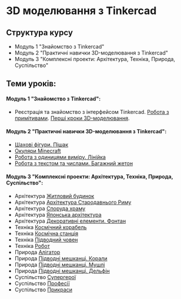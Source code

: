 # 3D моделювання з Tinkercad

## Структура курсу
- Модуль 1 "Знайомство з Tinkercad"
- Модуль 2 "Практичні навички 3D-моделювання з Tinkercad"
- Модуль 3 "Комплексні проекти: Архітектура, Техніка, Природа, Суспільство"

## Теми уроків:
#### Модуль 1 "Знайомство з Tinkercad":
- Реєстрація та знайомство з інтерфейсом Tinkercad. [Робота з примітивами](https://www.tinkercad.com/learn/overview/OXPM7A5IRXTLYOA;collectionId=OY5L5E8IRXTI47Z). [Перші кроки 3D-моделювання](https://www.tinkercad.com/learn/overview/O8XV0X1IRXTXGIH;collectionId=OY5L5E8IRXTI47Z).

#### Модуль 2 "Практичні навички 3D-моделювання з Tinkercad":
- [Шахові фігури. Пішак](https://www.tinkercad.com/learn/overview/O698ZZXIXGFTSXU;collectionId=O2C1PXBIQ2KHCOD)
- [Окуляри Minecraft](https://www.tinkercad.com/learn/overview/O03N1PKJ0SEN4DG;collectionId=O2C1PXBIQ2KHCOD)
- [Робота з одиницями виміру. Лінійка](https://www.tinkercad.com/learn/overview/OFN4E3XIYB2H2PN;collectionId=O2C1PXBIQ2KHCOD)
- [Робота з текстом та числами. Багажний жетон](https://www.tinkercad.com/learn/overview/O0XHVHMIXGFO1D6;collectionId=O2C1PXBIQ2KHCOD)

#### Модуль 3 "Комплексні проекти: Архітектура, Техніка, Природа, Суспільство":
- Архітектура [Житловий будинок](https://www.tinkercad.com/learn/overview/OG2TEUVIQFHI7DT;collectionId=OY5L5E8IRXTI47Z)
- Архітектура [Архітектура Стародавнього Риму](https://www.tinkercad.com/learn/overview/OEUS4QTJ6WGON0Y;collectionId=OY5L5E8IRXTI47Z)
- Архітектура [Споруда храму](https://www.tinkercad.com/learn/overview/OHMTQ36J6WGNHL1;collectionId=OY5L5E8IRXTI47Z)
- Архітектура [Японська архітектура](https://www.tinkercad.com/learn/overview/O662FBWJ70QKRP4;collectionId=OY5L5E8IRXTI47Z)
- Архітектура [Декоративні елементи. Фонтан](https://www.tinkercad.com/learn/overview/OZB6S9MJ6WGJ8J6;collectionId=OY5L5E8IRXTI47Z)
- Техніка [Космічний корабель](https://www.tinkercad.com/learn/overview/OJEIEJ7IRXTM0KM;collectionId=OY5L5E8IRXTI47Z)
- Техніка [Космічна станція](https://www.tinkercad.com/learn/overview/OJ7NTHAIRXTO6B2;collectionId=OY5L5E8IRXTI47Z)
- Техніка [Підводний човен](https://www.tinkercad.com/learn/overview/OT05V8XIYLZRJQ8;collectionId=OY5L5E8IRXTI47Z)
- Техніка [Робот](https://www.tinkercad.com/learn/overview/OHOQ0CSJASJS7T3;collectionId=OY5L5E8IRXTI47Z)
- Природа [Алігатор]()
- Природа [Підводні мешканці. Корали](https://www.tinkercad.com/learn/overview/OSV6OSUIYLZSL0Y;collectionId=OY5L5E8IRXTI47Z)
- Природа [Підводні мешканці. Мушлі](https://www.tinkercad.com/learn/overview/OLI4W1EIYNAUOLW;collectionId=OY5L5E8IRXTI47Z)
- Природа [Підводні мешканці. Дельфін](https://www.tinkercad.com/learn/overview/O1Q4ZIZIUKF5NWE;collectionId=OY5L5E8IRXTI47Z)
- Суспільство [Супергерої](https://www.tinkercad.com/learn/overview/OYZGQIIJ2UPCSCZ;collectionId=OY5L5E8IRXTI47Z)
- Суспільство [Професії](https://www.tinkercad.com/learn/overview/OCKYHQEJ2QEZ0AM;collectionId=OY5L5E8IRXTI47Z)
- Суспільство [Прикраси](https://www.tinkercad.com/learn/overview/O9F5MS1J2QEYRJ4;collectionId=OY5L5E8IRXTI47Z)
